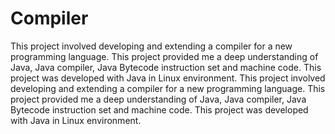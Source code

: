 # Compiler
This project involved developing and extending a compiler for a new programming language. This project provided me a deep understanding of Java, Java compiler, Java Bytecode instruction set and machine code. This project was developed with Java in Linux environment.
This project involved developing and extending a compiler for a new programming language. This project provided me a deep understanding of Java, Java compiler, Java Bytecode instruction set and machine code. This project was developed with Java in Linux environment.
